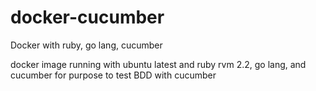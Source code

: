 # docker-cucumber
Docker with ruby, go lang, cucumber

docker image running with ubuntu latest and ruby rvm 2.2, go lang, and cucumber for purpose to test BDD with cucumber

